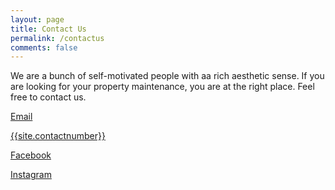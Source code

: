 ```yaml
---
layout: page
title: Contact Us
permalink: /contactus
comments: false
---
```


<div class="row justify-content-between">
<div class="col-md-8 pr-5">

<p>We are a bunch of self-motivated people with aa rich aesthetic sense. If you are looking for your property maintenance, you are at the right place. Feel free to contact us.</p>

</div>

<div class="col-md-4">

<div class="sticky-top sticky-top-80">
    <p> <i class="fas fa-envelope"></i> <a href="mailto:{{site.emailid}}">Email</a> </p>
    <p> <i class="fas fa-phone"></i> <a href="tel:{{ site.contactnumber }}" class="phone-link">{{site.contactnumber}}</a></p>
    <p> <i class="fab fa-facebook"></i> <a href="{{ site.fburl }}" > Facebook </a> </p>
    <p> <i class="fab fa-instagram"></i> <a href="{{ site.instaurl }}" > Instagram </a> </p>
</div>
</div>
</div>
